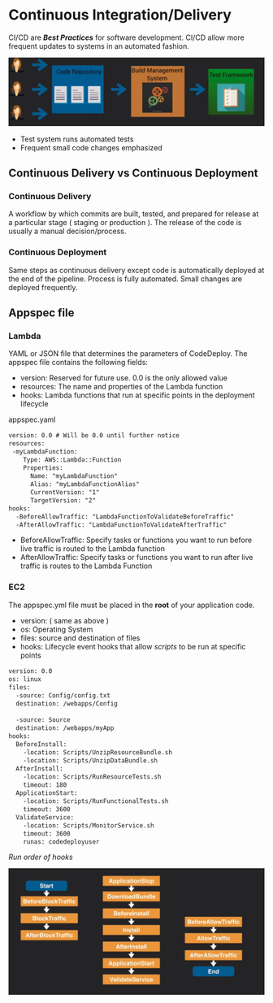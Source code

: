 # Continuous Integration/Delivery #

CI/CD are ***Best Practices*** for software development. CI/CD allow more frequent updates to systems in an automated fashion.

![Continuous Integration/Delivery](images/ci-cd.png)

- Test system runs automated tests
- Frequent small code changes emphasized

## Continuous Delivery vs Continuous Deployment ##

### Continuous Delivery ###

A workflow by which commits are built, tested, and prepared for release at a particular stage ( staging or production ). The release of the code is usually a manual decision/process.

### Continuous Deployment ###

Same steps as continuous delivery except code is automatically deployed at the end of the pipeline. Process is fully automated. Small changes are deployed frequently.

## Appspec file ##

### Lambda ###

YAML or JSON file that determines the parameters of CodeDeploy. The appspec file contains the following fields:

- version: Reserved for future use. 0.0 is the only allowed value
- resources: The name and properties of the Lambda function
- hooks: Lambda functions that run at specific points in the deployment lifecycle

appspec.yaml

```
version: 0.0 # Will be 0.0 until further notice
resources:
 -myLambdaFunction:
    Type: AWS::Lambda::Function
    Properties:
      Name: "myLambdaFunction"
      Alias: "myLambdaFunctionAlias"
      CurrentVersion: "1"
      TargetVersion: "2"
hooks:
  -BeforeAllowTraffic: "LambdaFunctionToValidateBeforeTraffic"
  -AfterAllowTraffic: "LambdaFunctionToValidateAfterTraffic"

```

- BeforeAllowTraffic: Specify tasks or functions you want to run before live traffic is routed to the Lambda function
- AfterAllowTraffic: Specify tasks or functions you want to run after live traffic is routes to the Lambda Function

### EC2 ###

The appspec.yml file must be placed in the **root** of your application code.

- version: ( same as above )
- os: Operating System
- files: source and destination of files
- hooks: Lifecycle event hooks that allow *scripts* to be run at specific points

```
version: 0.0
os: linux
files:
  -source: Config/config.txt
  destination: /webapps/Config

  -source: Source
  destination: /webapps/myApp
hooks:
  BeforeInstall:
    -location: Scripts/UnzipResourceBundle.sh
    -location: Scripts/UnzipDataBundle.sh
  AfterInstall:
    -location: Scripts/RunResourceTests.sh
    timeout: 180
  ApplicationStart:
    -location: Scripts/RunFunctionalTests.sh
    timeout: 3600
  ValidateService:
    -location: Scripts/MonitorService.sh
    timeout: 3600
    runas: codedeployuser
```

*Run order of hooks*

![Code Deploy Lifecycle Hooks](images/codedeploy-hooks.png)
